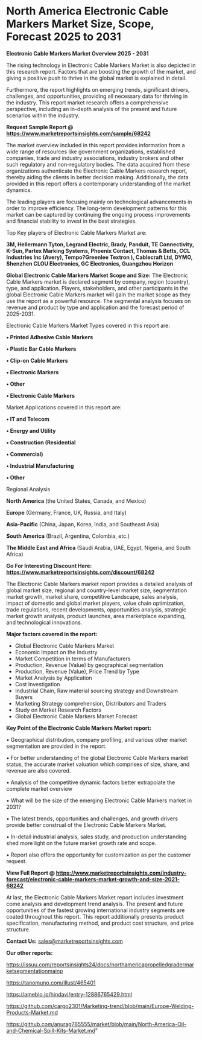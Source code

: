  # North America Electronic Cable Markers Market Size, Scope, Forecast 2025 to 2031

<Strong> Electronic Cable Markers Market Overview 2025 - 2031</strong>

The rising technology in Electronic Cable Markers Market is also depicted in this research report. Factors that are boosting the growth of the market, and giving a positive push to thrive in the global market is explained in detail.

Furthermore, the report highlights on emerging trends, significant drivers, challenges, and opportunities, providing all necessary data for thriving in the industry. This report market research offers a comprehensive perspective, including an in-depth analysis of the present and future scenarios within the industry.

<strong>Request Sample Report @ <a href=https://www.marketreportsinsights.com/sample/68242>https://www.marketreportsinsights.com/sample/68242</a></strong>

The market overview included in this report provides information from a wide range of resources like government organizations, established companies, trade and industry associations, industry brokers and other such regulatory and non-regulatory bodies. The data acquired from these organizations authenticate the Electronic Cable Markers research report, thereby aiding the clients in better decision making. Additionally, the data provided in this report offers a contemporary understanding of the market dynamics.

The leading players are focusing mainly on technological advancements in order to improve efficiency. The long-term development patterns for this market can be captured by continuing the ongoing process improvements and financial stability to invest in the best strategies.

Top Key players of Electronic Cable Markers Market are:

<strong>3M, Hellermann Tyton, Legrand Electric, Brady, Panduit, TE Connectivity, K-Sun, Partex Marking Systems, Phoenix Contact, Thomas & Betts, CCL Industries Inc (Avery), Tempo?Greenlee Textron ), Cablecraft Ltd, DYMO, Shenzhen CLOU Electronics, GC Electronics, Guangzhou Horizon</strong>

<strong><b>Global Electronic Cable Markers Market Scope and Size:</b></strong>
The Electronic Cable Markers market is declared segment by company, region (country), type, and application. Players, stakeholders, and other participants in the global Electronic Cable Markers market will gain the market scope as they use the report as a powerful resource. The segmental analysis focuses on revenue and product by type and application and the forecast period of 2025-2031.

Electronic Cable Markers Market Types covered in this report are:

<strong>• Printed Adhesive Cable Markers

• Plastic Bar Cable Markers

• Clip-on Cable Markers

• Electronic Markers

• Other

• Electronic Cable Markers</strong>

Market Applications covered in this report are:

<strong>• IT and Telecom

• Energy and Utility

• Construction (Residential

• Commercial)

• Industrial Manufacturing

• Other</strong> 

Regional Analysis

<strong>North America</strong> (the United States, Canada, and Mexico)

<strong>Europe</strong> (Germany, France, UK, Russia, and Italy)

<strong>Asia-Pacific</strong> (China, Japan, Korea, India, and Southeast Asia)

<strong>South America</strong> (Brazil, Argentina, Colombia, etc.)

<strong>The Middle East and Africa</strong> (Saudi Arabia, UAE, Egypt, Nigeria, and South Africa)

<strong>Go For Interesting Discount Here: <a href=https://www.marketreportsinsights.com/discount/68242>https://www.marketreportsinsights.com/discount/68242</a></strong>

The Electronic Cable Markers market report provides a detailed analysis of global market size, regional and country-level market size, segmentation market growth, market share, competitive Landscape, sales analysis, impact of domestic and global market players, value chain optimization, trade regulations, recent developments, opportunities analysis, strategic market growth analysis, product launches, area marketplace expanding, and technological innovations.

<strong><b>Major factors covered in the report:</b></strong>
<ul>
  <li>Global Electronic Cable Markers Market </li>
  <li>Economic Impact on the Industry</li>
  <li>Market Competition in terms of Manufacturers</li>
  <li>Production, Revenue (Value) by geographical segmentation</li>
  <li>Production, Revenue (Value), Price Trend by Type</li>
  <li>Market Analysis by Application</li>
  <li>Cost Investigation</li>
  <li>Industrial Chain, Raw material sourcing strategy and Downstream Buyers</li>
  <li>Marketing Strategy comprehension, Distributors and Traders</li>
  <li>Study on Market Research Factors</li>
  <li>Global Electronic Cable Markers Market Forecast</li>
</ul>

<strong><b>Key Point of the Electronic Cable Markers Market report:</b></strong>

• Geographical distribution, company profiling, and various other market segmentation are provided in the report.

• For better understanding of the global Electronic Cable Markers market status, the accurate market valuation which comprises of size, share, and revenue are also covered.

• Analysis of the competitive dynamic factors better extrapolate the complete market overview

• What will be the size of the emerging Electronic Cable Markers market in 2031?

• The latest trends, opportunities and challenges, and growth drivers provide better construal of the Electronic Cable Markers Market.

• In-detail industrial analysis, sales study, and production understanding shed more light on the future market growth rate and scope.

• Report also offers the opportunity for customization as per the customer request.

<strong><b>View Full Report @ <a href=https://www.marketreportsinsights.com/industry-forecast/electronic-cable-markers-market-growth-and-size-2021-68242>https://www.marketreportsinsights.com/industry-forecast/electronic-cable-markers-market-growth-and-size-2021-68242</a></b></strong>


At last, the Electronic Cable Markers Market report includes investment come analysis and development trend analysis. The present and future opportunities of the fastest growing international industry segments are coated throughout this report. This report additionally presents product specification, manufacturing method, and product cost structure, and price structure.

<strong>Contact Us:</strong>
sales@marketreportsinsights.com

<strong>Our other reports:</strong>

<a href=https://issuu.com/reportsinsights24/docs/northamericapropelledgradermarketsegmentationmainp>https://issuu.com/reportsinsights24/docs/northamericapropelledgradermarketsegmentationmainp</a>

<a href=https://tanomuno.com/illust/465401>https://tanomuno.com/illust/465401</a>

<a href=https://ameblo.jp/hindavi/entry-12886765429.html>https://ameblo.jp/hindavi/entry-12886765429.html</a>

<a href=https://github.com/cargo2301/Marketing-trend/blob/main/Europe-Welding-Products-Market.md>https://github.com/cargo2301/Marketing-trend/blob/main/Europe-Welding-Products-Market.md</a>

<a href=https://github.com/anurag765555/market/blob/main/North-America-Oil-and-Chemical-Spill-Kits-Market.md>https://github.com/anurag765555/market/blob/main/North-America-Oil-and-Chemical-Spill-Kits-Market.md</a>"
